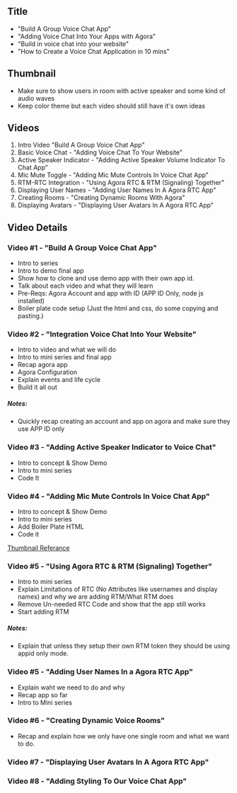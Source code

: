 ## Title

- "Build A Group Voice Chat App"
- "Adding Voice Chat Into Your Apps with Agora"
- "Build in voice chat into your website"
- "How to Create a Voice Chat Application in 10 mins"

## Thumbnail
- Make sure to show users in room with active speaker and some kind of audio waves
- Keep color theme but each video should still have it's own ideas

## Videos
1. Intro Video "Build A Group Voice Chat App"
2. Basic Voice Chat - "Adding Voice Chat To Your Website"
3. Active Speaker Indicator - "Adding Active Speaker Volume Indicator To Chat App"
4. Mic Mute Toggle - "Adding Mic Mute Controls In Voice Chat App"
5. RTM-RTC Integration - "Using Agora RTC & RTM (Signaling) Together"
6. Displaying User Names - "Adding User Names In A Agora RTC App"
7. Creating Rooms - "Creating Dynamic Rooms With Agora"
8. Displaying Avatars - "Displaying User Avatars In A Agora RTC App"


## Video Details

### Video #1 -  "Build A Group Voice Chat App"
- Intro to series
- Intro to demo final app
- Show how to clone and use demo app with their own app id.
- Talk about each video and what they will learn
- Pre-Reqs: Agora Account and app with ID (APP ID Only, node js installed)
- Boiler plate code setup (Just the html and css, do some copying and pasting.)


### Video #2 - "Integration Voice Chat Into Your Website"
- Intro to video and what we will do
- Intro to mini series and final app
- Recap agora app
- Agora Configuration
- Explain events and life cycle
- Build it all out


##### Notes:
- Quickly recap creating an account and app on agora and make sure they use APP ID only

### Video #3 - "Adding Active Speaker Indicator to Voice Chat"
- Intro to concept & Show Demo
- Intro to mini series
- Code It

### Video #4 - "Adding Mic Mute Controls In Voice Chat App"
- Intro to concept & Show Demo
- Intro to mini series
- Add Boiler Plate HTML
- Code it

[Thumbnail Referance](https://www.youtube.com/watch?v=Uk5DbEnFNP0)

### Video #5 - "Using Agora RTC & RTM (Signaling) Together"
- Intro to mini series
- Explain Limitations of RTC (No Attributes like usernames and display names) and why we are adding RTM/What RTM does
- Remove Un-needed RTC Code and show that the app still works
- Start adding RTM


##### Notes:
- Explain that unless they setup their own RTM token they should be using appid only mode.

### Video #5 - "Adding User Names In a Agora RTC App"
- Explain waht we need to do and why
- Recap app so far
- Intro to Mini series

### Video #6 - "Creating Dynamic Voice Rooms"
- Recap and explain how we only have one single room and what we want to do.


### Video #7 - "Displaying User Avatars In A Agora RTC App"


### Video #8 - "Adding Styling To Our Voice Chat App"